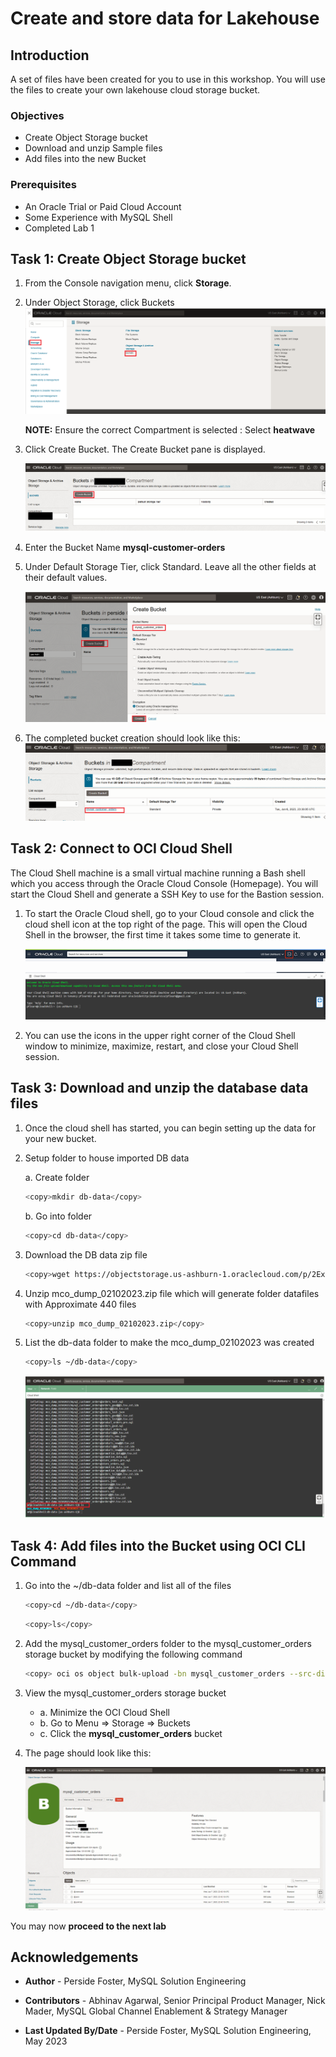 # Create and store data for Lakehouse

## Introduction

A set of files have been created for you to use in this workshop. You will use the files to create your own lakehouse cloud storage bucket.

### Objectives

- Create Object Storage bucket
- Download and unzip  Sample files
- Add files into  the new Bucket

### Prerequisites

- An Oracle Trial or Paid Cloud Account
- Some Experience with MySQL Shell
- Completed Lab 1

## Task 1: Create Object Storage bucket

1. From the Console navigation menu, click **Storage**.
2. Under Object Storage, click Buckets
    ![cloud storage bucket](./images/cloud-storage-menu.png "cloud storage menu")

    **NOTE:** Ensure the correct Compartment is selected : Select **heatwave**

3. Click Create Bucket. The Create Bucket pane is displayed.

    ![cloud storage bucket](./images/cloud-storage-bucket.png "cloud storage bucket")

4. Enter the Bucket Name **mysql-customer-orders**
5. Under Default Storage Tier, click Standard. Leave all the other fields at their default values.

    ![cloud storage bucket](./images/mysql-orders-bucket.png "create bucket")

6. The completed bucket creation should look like this:
    ![cloud storage bucket](./images/cloud-storage-bucket-finish.png "cloud storage bucket finihsh")

## Task 2: Connect to  OCI Cloud Shell

The Cloud Shell machine is a small virtual machine running a Bash shell which you access through the Oracle Cloud Console (Homepage). You will start the Cloud Shell and generate a SSH Key to use  for the Bastion  session.

1. To start the Oracle Cloud shell, go to your Cloud console and click the cloud shell icon at the top right of the page. This will open the Cloud Shell in the browser, the first time it takes some time to generate it.

    ![CONNECT](./images/cloudshellopen.png "cloudshellopen ")

    ![CONNECT](./images/cloudshell-welcome.png "cloudshell welcome ")

2. You can use the icons in the upper right corner of the Cloud Shell window to minimize, maximize, restart, and close your Cloud Shell session.

## Task 3: Download and unzip the database data files

1. Once the cloud shell has started, you can begin setting up the data for your new bucket.

2. Setup folder to house imported DB data

    a. Create folder

    ```bash
    <copy>mkdir db-data</copy>
     ```

    b. Go into folder

    ```bash
    <copy>cd db-data</copy>
     ```

3. Download the DB data zip file

    ```bash
    <copy>wget https://objectstorage.us-ashburn-1.oraclecloud.com/p/2ExgMxl79cjNUrcwh2EpQyiHayBq46hplIM8BI1V7lLRaIm6T63NORrqhQ4e0t4a/n/mysqlpm/b/mysql_customer_orders/o/mco_dump_02102023.zip</copy>
     ```

4. Unzip mco\_dump\_02102023.zip file which will generate folder datafiles with Approximate 440 files

    ```bash
    <copy>unzip mco_dump_02102023.zip</copy>
     ```

5. List the db-data folder to make the  mco\_dump\_02102023 was created

    ```bash
    <copy>ls ~/db-data</copy>
    ```

    ![cloud storage bucket](./images/datafiles-list.png "datafiles list")

## Task 4: Add files into the Bucket using OCI CLI Command

1. Go into the ~/db-data folder and list all of the files

    ```bash
    <copy>cd ~/db-data</copy>
    ```

    ```bash
    <copy>ls</copy>
    ```

2. Add the mysql\_customer\_orders folder to the mysql\_customer\_orders  storage bucket by modifying the following command

    ```bash
    <copy> oci os object bulk-upload -bn mysql_customer_orders --src-dir mco\_dump\_02102023</copy>
     ```

3. View the mysql\_customer\_orders storage bucket
    - a. Minimize the OCI Cloud Shell
    - b. Go to Menu => Storage  => Buckets
    - c. Click the **mysql\_customer\_orders** bucket
4. The page should look like this:

    ![cloud storage bucket](./images/loaded-bucket.png "loaded bucket")

You may now **proceed to the next lab**

## Acknowledgements

- **Author** - Perside Foster, MySQL Solution Engineering

- **Contributors** - Abhinav Agarwal, Senior Principal Product Manager, Nick Mader, MySQL Global Channel Enablement & Strategy Manager
- **Last Updated By/Date** - Perside Foster, MySQL Solution Engineering, May 2023
